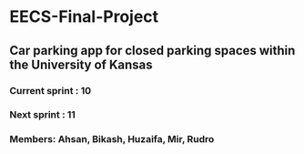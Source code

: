 # EECS-Final-Project
## Car parking app for closed parking spaces within the University of Kansas
### Current sprint : 10
### Next sprint : 11

### Members: Ahsan, Bikash, Huzaifa, Mir, Rudro 
